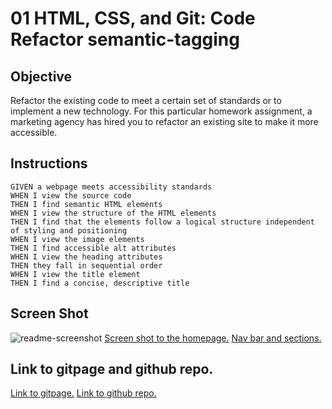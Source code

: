 # 01 HTML, CSS, and Git: Code Refactor semantic-tagging

## Objective
Refactor the existing code to meet a certain set of standards or to implement a new technology. For this particular homework assignment, a marketing agency has hired you to refactor an existing site to make it more accessible. 



## Instructions

```
GIVEN a webpage meets accessibility standards
WHEN I view the source code
THEN I find semantic HTML elements
WHEN I view the structure of the HTML elements
THEN I find that the elements follow a logical structure independent of styling and positioning
WHEN I view the image elements
THEN I find accessible alt attributes
WHEN I view the heading attributes
THEN they fall in sequential order
WHEN I view the title element
THEN I find a concise, descriptive title
```

## Screen Shot
![readme-screenshot](https://user-images.githubusercontent.com/17390256/133508017-c35a0931-59b7-4426-b0e9-0d44421c1121.png)
[Screen shot to the homepage.](assets\images\readme-screenshot.png)
[Nav bar and sections.](assets\images\readme-screenshot-2.png)

## Link to gitpage and github repo.
[Link to gitpage.](https://joe96.github.io/semantic-tagging)
[Link to github repo.](https://github.com/Joe96/semantic-tagging)
